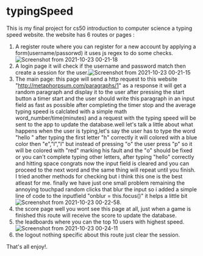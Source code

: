 # typingSpeed
This is my final project for cs50 introduction to computer science
a typing speed website.
the website has 6 routes or pages :
1. A register route where you can register for a new account by applying a form(username/passorwd) it uses js regex to do some checks.![Screenshot from 2021-10-23 00-21-18](https://user-images.githubusercontent.com/84613279/138524327-bb3bc971-8f53-4790-b599-4670b69fd53d.png)
3. A login page it will check if the username and password match then create a session for the user.![Screenshot from 2021-10-23 00-21-15](https://user-images.githubusercontent.com/84613279/138524351-42e9f165-d53e-428f-8bd6-412cc57ced45.png)
4. The main page: this page will send a http request to this website "http://metaphorpsum.com/paragraphs/1" as a response it will get a random paragraph and display it to the user after pressing the start button a timer start and the user should write this paragraph in an input field as fast as possible after completing the timer stop and the average typing speed is calclated with a simple math word_number/time(minutes) 
and a request with the typing speed will be sent to the app to update the database.well let's talk a little about what happens when the user is typing,let's say the user has to type the word "hello "
after typing the first letter "h"
correctly it will colored with a blue color then "e","l","l" but instead of pressing "o" the user press "p" so it will be colored with "red" marking his fault and the "o"
should be fixed or you can't complete typing other letters,
after typing "hello" correctly and hitting space congrats now the input field is cleared and you can proceed to the next word and the same thing will repeat until you finish. I tried another methods for checking but i think this one is the best atleast for me. finally we have just one small problem remaining
the annoying touchpad random clicks that blur the input so i added a simple line of code to the inputfield
"onblur = this.focus()" it helps a little bit![Screenshot from 2021-10-23 00-22-58](https://user-images.githubusercontent.com/84613279/138524450-6cac3b5b-38e0-4797-8d85-01014d35a89b.png).
5. the score page well you wont see this page at all, just when a game is finished this route will receive the score to update the database.
6. the leadboards where you can the top 10 users with highest speed.![Screenshot from 2021-10-23 00-24-11](https://user-images.githubusercontent.com/84613279/138524560-6c4a1f57-32dc-4624-a852-219eaea54f9c.png)
7. the logout nothing specific about this route just clear the
 session.

That's all enjoy!.
